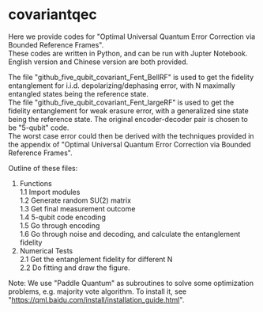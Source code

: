# covariantqec

Here we provide codes for "Optimal Universal Quantum Error Correction via Bounded Reference Frames".  
These codes are written in Python, and can be run with Jupter Notebook. English version and Chinese version are both provided.


The file "github_five_qubit_covariant_Fent_BellRF" is used to get the fidelity entanglement for i.i.d. depolarizing/dephasing error, with N maximally entangled states being the reference state.  
The file "github_five_qubit_covariant_Fent_largeRF" is used to get the fidelity entanglement for weak erasure error, with a generalized sine state being the reference state.
The original encoder-decoder pair is chosen to be "5-qubit" code.  
The worst case error could then be derived with the techniques provided in the appendix of "Optimal Universal Quantum Error Correction via Bounded Reference Frames".


Outline of these files:  
1. Functions  
  1.1 Import modules  
  1.2 Generate random SU(2) matrix  
  1.3 Get final measurement outcome  
  1.4 5-qubit code encoding  
  1.5 Go through encoding  
  1.6 Go through noise and decoding, and calculate the entanglement fidelity  
2. Numerical Tests  
  2.1 Get the entanglement fidelity for different N  
  2.2 Do fitting and draw the figure.

Note: We use "Paddle Quantum" as subroutines to solve some optimization problems, e.g. majority vote algorithm.
      To install it, see "https://qml.baidu.com/install/installation_guide.html".
